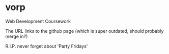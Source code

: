 # vorp
Web Development Coursework

The URL links to the github page (which is super outdated, should probably merge in?)

R.I.P. never forget about 'Party Fridays'


